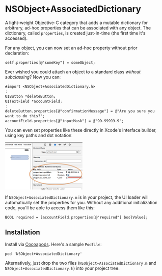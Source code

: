NSObject+AssociatedDictionary
=============================

A light-weight Objective-C category that adds a mutable dictionary for arbitrary, ad-hoc properties that can be associated with any object. The dictionary, called `properties`, is created just-in-time (the first time it's accessed).

For any object, you can now set an ad-hoc property without prior declaration:

```objc
self.properties[@"someKey"] = someObject;
```

Ever wished you could attach an object to a standard class _without subclassing_? Now you can:

```objc
#import <NSObject+AssociatedDictionary.h>
:
UIButton *deleteButton;
UITextField *accountField;
:
deleteButton.properties[@"confirmationMessage"] = @"Are you sure you want to do this?";
accountField.properties[@"inputMask"] = @"99-99999-9";
```

You can even set properties like these directly in Xcode's interface builder, using key paths and dot notation:

<img src="screenshot1.png" width="50%" />

If `NSObject+AssociatedDictionary.m` is in your project, the UI loader will automatically set the properties for you. Without any additional initialization code, you'll be able to access them like this:

```objc
BOOL required = [accountField.properties[@"required"] boolValue];
```

## Installation

Install via [Cocoapods](http://cocoapods.org/). Here's a sample `Podfile`:

    pod 'NSObject+AssociatedDictionary'

Alternatively, just drop the two files (`NSObject+AssociatedDictionary.m` and `NSObject+AssociatedDictionary.h`) into your project tree.
